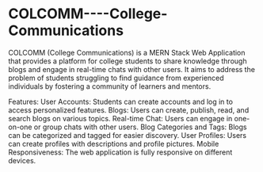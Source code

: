 # COLCOMM----College-Communications
COLCOMM (College Communications) is a MERN Stack Web Application that provides a platform for college students to share knowledge through blogs and engage in real-time chats with other users. It aims to address the problem of students struggling to find guidance from experienced individuals by fostering a community of learners and mentors.

Features:
User Accounts: Students can create accounts and log in to access personalized features.
Blogs: Users can create, publish, read, and search blogs on various topics.
Real-time Chat: Users can engage in one-on-one or group chats with other users.
Blog Categories and Tags: Blogs can be categorized and tagged for easier discovery.
User Profiles: Users can create profiles with descriptions and profile pictures.
Mobile Responsiveness: The web application is fully responsive on different devices.
